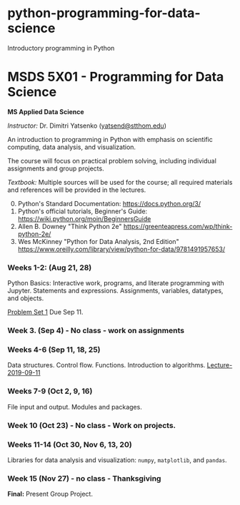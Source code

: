 # python-programming-for-data-science
Introductory programming in Python

# MSDS 5X01 - Programming for Data Science

**MS Applied Data Science**

*Instructor:* Dr. Dimitri Yatsenko (yatsend@stthom.edu)

An introduction to programming in Python with emphasis on scientific computing, data analysis, and visualization.

The course will focus on practical problem solving, including individual assignments and group projects.

*Textbook:* Multiple sources will be used for the course; all required materials and references will be provided in the lectures.

 0. Python's Standard Documentation: https://docs.python.org/3/
 1. Python's official tutorials, Beginner's Guide: https://wiki.python.org/moin/BeginnersGuide
 2. Allen B. Downey "Think Python 2e" https://greenteapress.com/wp/think-python-2e/
 3. Wes McKinney "Python for Data Analysis, 2nd Edition" https://www.oreilly.com/library/view/python-for-data/9781491957653/



### Weeks 1-2: (Aug 21, 28)
Python Basics: Interactive work, programs, and literate programming with Jupyter.
Statements and expressions. Assignments, variables, datatypes, and objects.

[Problem Set 1](Set1.md) Due Sep 11.

### Week 3. (Sep 4) - No class - work on assignments

### Weeks 4-6 (Sep 11, 18, 25)
Data structures. Control flow. Functions. Introduction to algorithms.
[Lecture-2019-09-11](ttps://nbviewer.jupyter.org/github/msds-5x01/python-programming-for-data-science/blob/master/notebooks/Lecture-2019-09-11.ipynb)

### Weeks 7-9 (Oct 2, 9, 16)
File input and output. Modules and packages. 

### Week 10 (Oct 23) - No class - Work on projects.

### Weeks 11-14 (Oct 30, Nov 6, 13, 20)
Libraries for data analysis and visualization: `numpy`, `matplotlib`, and `pandas`.

### Week 15 (Nov 27) - no class - Thanksgiving

**Final:** Present Group Project.

